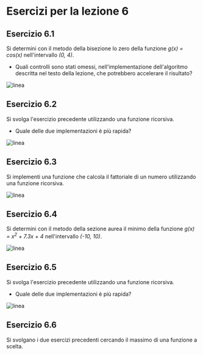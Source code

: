 # Esercizi per la lezione 6


## Esercizio 6.1

Si determini con il metodo della bisezione lo zero della funzione *g(x) = cos(x)*
nell'intervallo *(0, 4)*.
  * Quali controlli sono stati omessi, 
    nell'implementazione dell'algoritmo descritta nel testo della lezione,
    che potrebbero accelerare il risultato?

![linea](../immagini/linea.png)

## Esercizio 6.2

Si svolga l'esercizio precedente utilizzando una funzione ricorsiva.
  * Quale delle due implementazioni è più rapida?

![linea](../immagini/linea.png)

## Esercizio 6.3

Si implementi una funzione che calcola il fattoriale di un numero 
utilizzando una funzione ricorsiva.

![linea](../immagini/linea.png)

## Esercizio 6.4

Si determini con il metodo della sezione aurea il minimo della funzione *g(x) = x<sup>2</sup> + 7.3x + 4*
nell'intervallo *(-10, 10)*.

![linea](../immagini/linea.png)

## Esercizio 6.5

Si svolga l'esercizio precedente utilizzando una funzione ricorsiva.
  * Quale delle due implementazioni è più rapida?

![linea](../immagini/linea.png)

## Esercizio 6.6

Si svolgano i due esercizi precedenti cercando il massimo di una funzione a scelta.



